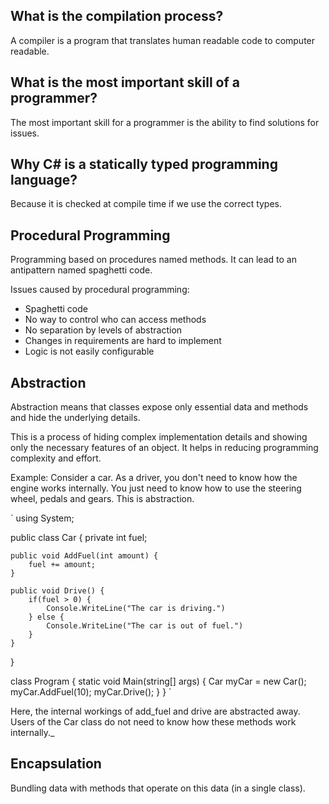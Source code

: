 ## What is the compilation process?

A compiler is a program that translates human readable code to computer readable.

## What is the most important skill of a programmer?

The most important skill for a programmer is the ability to find solutions for issues.

## Why C# is a statically typed programming language?

Because it is checked at compile time if we use the correct types.

## Procedural Programming

Programming based on procedures named methods. It can lead to an antipattern named spaghetti code. 

Issues caused by procedural programming:

- Spaghetti code
- No way to control who can access methods
- No separation by levels of abstraction
- Changes in requirements are hard to implement
- Logic is not easily configurable

## Abstraction

Abstraction means that classes expose only essential data and methods and hide the underlying details.

This is a process of hiding complex implementation details and showing only the necessary features of an object. It helps in reducing programming complexity and effort.

Example:
Consider a car. As a driver, you don't need to know how the engine works internally. You just need to know how to use the steering wheel, pedals and gears. This is abstraction.

`
using System;

public class Car {
	private int fuel;

	public void AddFuel(int amount) {
		fuel += amount;
	}

	public void Drive() {
		if(fuel > 0) {
			Console.WriteLine("The car is driving.")
		} else {
			Console.WriteLine("The car is out of fuel.")
		}
	}
}

class Program {
	static void Main(string[] args) {
		Car myCar = new Car();
		myCar.AddFuel(10);
		myCar.Drive();
	}
}
`

Here, the internal workings of add_fuel and drive are abstracted away. Users of the Car class do not need to know how these methods work internally._

## Encapsulation

Bundling data with methods that operate on this data (in a single class).

